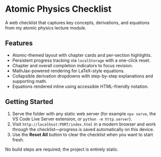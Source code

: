 # Atomic Physics Checklist

A web checklist that captures key concepts, derivations, and equations from my atomic physics lecture module.

## Features

- Atomic-themed layout with chapter cards and per-section highlights.
- Persistent progress tracking via `localStorage` with a one-click reset.
- Chapter and overall completion indicators to focus revision.
- MathJax-powered rendering for LaTeX-style equations.
- Collapsible derivation dropdowns with step-by-step explanations and supporting math.
- Equations rendered inline using accessible HTML-friendly notation.

## Getting Started

1. Serve the folder with any static web server (for example `npx serve`, the VS Code Live Server extension, or `python -m http.server`).
2. Visit `http://localhost:PORT/index.html` in a modern browser and work through the checklist—progress is saved automatically on this device.
3. Use the **Reset All** button to clear the checklist when you want to start fresh.

No build steps are required; the project is entirely static.
